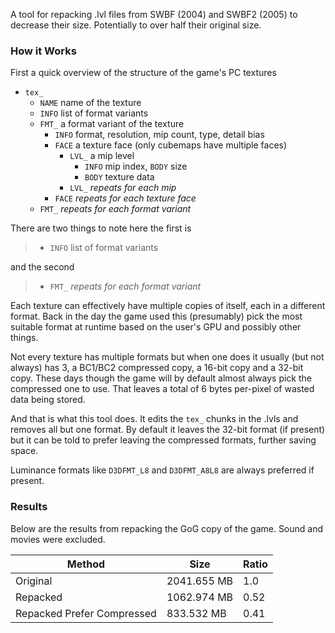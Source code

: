 A tool for repacking .lvl files from SWBF (2004) and SWBF2 (2005) to decrease their size. Potentially to over half their original size.

### How it Works

First a quick overview of the structure of the game's PC textures

- `tex_`
  - `NAME` name of the texture
  - `INFO` list of format variants
  - `FMT_` a format variant of the texture
    - `INFO` format, resolution, mip count, type, detail bias
    - `FACE` a texture face (only cubemaps have multiple faces)
      - `LVL_` a mip level
        - `INFO` mip index, `BODY` size
        - `BODY` texture data
      - `LVL_` *repeats for each mip*
    - `FACE` *repeats for each texture face*
  - `FMT_` *repeats for each format variant*

There are two things to note here the first is

>  - `INFO` list of format variants

and the second

> - `FMT_` *repeats for each format variant*

Each texture can effectively have multiple copies of itself, each in a different format. Back in the day the game used this (presumably) pick the most suitable format at runtime based on the user's GPU and possibly other things.

Not every texture has multiple formats but when one does it usually (but not always) has 3, a BC1/BC2 compressed copy, a 16-bit copy and a 32-bit copy. These days though the game will by default almost always pick the compressed one to use. That leaves a total of 6 bytes per-pixel of wasted data being stored.

And that is what this tool does. It edits the `tex_` chunks in the .lvls and removes all but one format. By default it leaves the 32-bit format (if present) but it can be told to prefer leaving the compressed formats, further saving space.

Luminance formats like `D3DFMT_L8` and `D3DFMT_A8L8` are always preferred if present.

### Results

Below are the results from repacking the GoG copy of the game. Sound and movies were excluded.

| Method                      | Size         | Ratio |
| --------------------------- | ------------ | ----- |
| Original                    | 2041.655 MB  | 1.0   |
| Repacked                    | 1062.974 MB  | 0.52  |
| Repacked Prefer Compressed  | 833.532 MB   | 0.41  |
